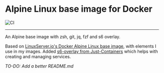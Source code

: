 # Alpine Linux base image for Docker 

![CI](https://github.com/ZalgoNoise/docker-baseimage-alpine/workflows/CI/badge.svg)

__________

An Alpine base image with zsh, git, jq, fzf and s6 overlay.

Based on [LinuxServer.io's Docker Alpine Linux base image](https://github.com/linuxserver/docker-baseimage-alpine), with elements I use in my images. Added [s6-overlay from Just-Containers](https://github.com/just-containers/s6-overlay/) which helps with creating and managing services.

_TO-DO: Add a better README.md_
